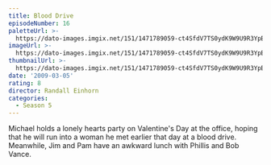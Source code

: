 ```yaml
---
title: Blood Drive
episodeNumber: 16
paletteUrl: >-
  https://dato-images.imgix.net/151/1471789059-ct4SfdV7TS0ydK9W9U9R3YpB3Xh.jpg?auto=enhance&ch=DPR%2CWidth&palette=json
imageUrl: >-
  https://dato-images.imgix.net/151/1471789059-ct4SfdV7TS0ydK9W9U9R3YpB3Xh.jpg?auto=compress%2Cformat&ch=DPR%2CWidth&w=500
thumbnailUrl: >-
  https://dato-images.imgix.net/151/1471789059-ct4SfdV7TS0ydK9W9U9R3YpB3Xh.jpg?auto=enhance&ch=DPR%2CWidth&fit=crop&fm=jpg&h=280&w=500
date: '2009-03-05'
rating: 8
director: Randall Einhorn
categories:
  - Season 5
---
```


Michael holds a lonely hearts party on Valentine's Day at the office, hoping that he will run into a woman he met earlier that day at a blood drive. Meanwhile, Jim and Pam have an awkward lunch with Phillis and Bob Vance.